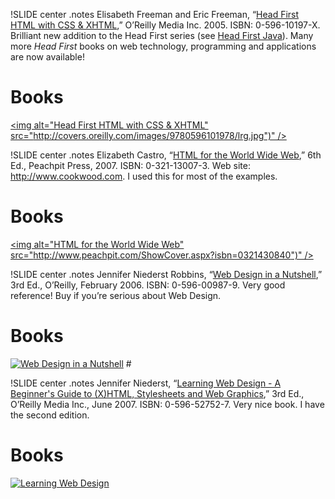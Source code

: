!SLIDE center .notes Elisabeth Freeman and Eric Freeman, “[Head First HTML with CSS & XHTML](http://oreilly.com/catalog/9780596101978),” O’Reilly Media Inc. 2005. ISBN: 0-596-10197-X. Brilliant new addition to the Head First series (see [Head First Java](http://oreilly.com/catalog/9780596009205)). Many more *Head First* books on web technology, programming and applications are now available!

# Books #

[<img alt="Head First HTML with CSS &amp; XHTML" src="http://covers.oreilly.com/images/9780596101978/lrg.jpg")" />](http://oreilly.com/catalog/9780596101978)

!SLIDE center .notes Elizabeth Castro, “[HTML for the World Wide Web](http://www.amazon.co.uk/HTML-XHTML-CSS-Visual-QuickStart/dp/0321430840/ref=sr_1_1?ie=UTF8&qid=1299173946&sr=8-1),” 6th Ed., Peachpit Press, 2007. ISBN: 0-321-13007-3. Web site: http://www.cookwood.com. I used this for most of the examples.

# Books #
[<img alt="HTML for the World Wide Web" src="http://www.peachpit.com/ShowCover.aspx?isbn=0321430840")" />](http://www.peachpit.com/store/product.aspx?isbn=0321430840)

!SLIDE center .notes Jennifer Niederst Robbins, “[Web Design in a Nutshell](http://oreilly.com/catalog/9780596009878/),” 3rd Ed., O’Reilly, February 2006. ISBN: 0-596-00987-9. Very good reference! Buy if you’re serious about Web Design.

# Books #

[<img alt="Web Design in a Nutshell" src="http://covers.oreilly.com/images/9780596009878/lrg.jpg" />](http://oreilly.com/catalog/9780596009878/) #


!SLIDE center .notes Jennifer Niederst, “[Learning Web Design - A Beginner's Guide to (X)HTML, Stylesheets and Web Graphics](http://oreilly.com/catalog/9780596527525/),” 3rd Ed., O’Reilly Media Inc., June 2007. ISBN: 0-596-52752-7. Very nice book. I have the second edition.

# Books #

[<img alt="Learning Web Design" src="http://covers.oreilly.com/images/9780596527525/lrg.jpg" />](http://oreilly.com/catalog/9780596527525/)

